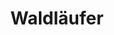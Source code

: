 ---
layout: home
title: Waldläufer
categories:
  - classes
next_class:
  - Jäger
  - Bestienrufer
  - Monsterschlächter
  - Nachtstreicher
  - Grenzstreifer
  - Feenwandler
  - Schwarmlenker
---